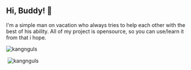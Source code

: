 ## Hi, Buddy! 👾
I'm a simple man on vacation who always tries to help each other with the best of his ability. All of my project is opensource, so you can use/learn it from that i hope.
<p align="left"> <img src="https://komarev.com/ghpvc/?username=kangnglk&label=Visitors&color=FF0761&style=for-the-badge" alt="kangnguls" /> </p>
<p>&nbsp;<img align="center" src="https://github-readme-stats.vercel.app/api?username=kangnglk&show_icons=true&theme=dracula&locale=en" alt="kangnguls" /></p>
